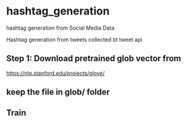 # hashtag_generation
hashtag generation from  Social Media Data 

Hashtag generation from tweets collected bt tweet api

## Step 1: Download pretrained glob vector from 
https://nlp.stanford.edu/projects/glove/

## keep the file in glob/ folder 

## Train 



